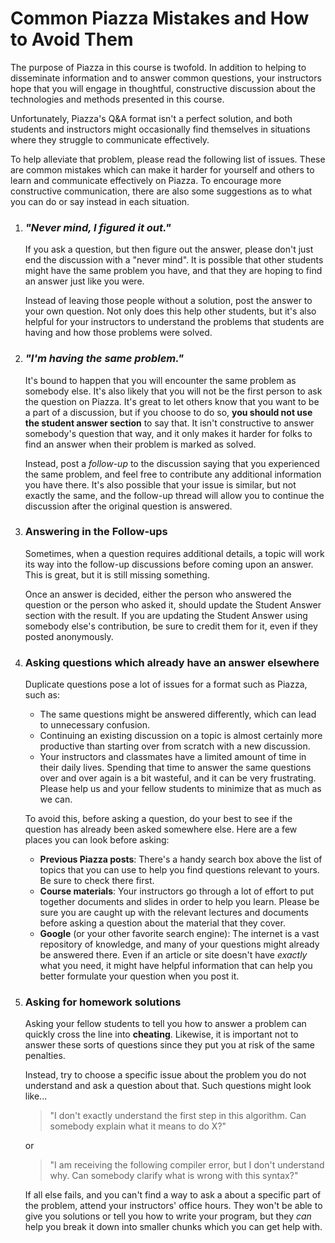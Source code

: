 # Common Piazza Mistakes and How to Avoid Them

The purpose of Piazza in this course is twofold. In addition to helping to disseminate information and to answer common questions, your instructors hope that you will engage in thoughtful, constructive discussion about the technologies and methods presented in this course.

Unfortunately, Piazza's Q&A format isn't a perfect solution, and both students and instructors might occasionally find themselves in situations where they struggle to communicate effectively. 

To help alleviate that problem, please read the following list of issues. These are common mistakes which can make it harder for yourself and others to learn and communicate effectively on Piazza. To encourage more constructive communication, there are also some suggestions as to what you can do or say instead in each situation.

1. ### _"Never mind, I figured it out."_

	If you ask a question, but then figure out the answer, please don't just end the discussion with a "never mind". It is possible that other students might have the same problem you have, and that they are hoping to find an answer just like you were.
	
	Instead of leaving those people without a solution, post the answer to your own question. Not only does this help other students, but it's also helpful for your instructors to understand the problems that students are having and how those problems were solved.
	
1. ### _"I'm having the same problem."_

	It's bound to happen that you will encounter the same problem as somebody else. It's also likely that you will not be the first person to ask the question on Piazza. It's great to let others know that you want to be a part of a discussion, but if you choose to do so, **you should not use the student answer section** to say that. It isn't constructive to answer somebody's question that way, and it only makes it harder for folks to find an answer when their problem is marked as solved.
	
	Instead, post a *follow-up* to the discussion saying that you experienced the same problem, and feel free to contribute any additional information you have there. It's also possible that your issue is similar, but not exactly the same, and the follow-up thread will allow you to continue the discussion after the original question is answered.

1. ### Answering in the Follow-ups

    Sometimes, when a question requires additional details, a topic will work its way into the follow-up discussions before coming upon an answer. This is great, but it is still missing something.
	
	Once an answer is decided, either the person who answered the question or the person who asked it, should update the Student Answer section with the result. If you are updating the Student Answer using somebody else's contribution, be sure to credit them for it, even if they posted anonymously.

1. ### Asking questions which already have an answer elsewhere

	Duplicate questions pose a lot of issues for a format such as Piazza, such as:
	
	- The same questions might be answered differently, which can lead to unnecessary confusion.
	- Continuing an existing discussion on a topic is almost certainly more productive than starting over from scratch with a new discussion.
	- Your instructors and classmates have a limited amount of time in their daily lives. Spending that time to answer the same questions over and over again is a bit wasteful, and it can be very frustrating. Please help us and your fellow students to minimize that as much as we can.

	To avoid this, before asking a question, do your best to see if the question has already been asked somewhere else. Here are a few places you can look before asking:
	
	- **Previous Piazza posts**: There's a handy search box above the list of topics that you can use to help you find questions relevant to yours. Be sure to check there first.
	- **Course materials**: Your instructors go through a lot of effort to put together documents and slides in order to help you learn. Please be sure you are caught up with the relevant lectures and documents before asking a question about the material that they cover.
	- **Google** (or your other favorite search engine): The internet is a vast repository of knowledge, and many of your questions might already be answered there. Even if an article or site doesn't have _exactly_ what you need, it might have helpful information that can help you better formulate your question when you post it.

1. ### Asking for homework solutions

	Asking your fellow students to tell you how to answer a problem can quickly cross the line into **cheating**. Likewise, it is important not to answer these sorts of questions since they put you at risk of the same penalties.
	
	Instead, try to choose a specific issue about the problem you do not understand and ask a question about that. Such questions might look like...
	
	> "I don't exactly understand the first step in this algorithm. Can somebody explain what it means to do X?"
	
	or
	
	> "I am receiving the following compiler error, but I don't understand why. Can somebody clarify what is wrong with this syntax?"
	
	If all else fails, and you can't find a way to ask a about a specific part of the problem, attend your instructors' office hours. They won't be able to give you solutions or tell you how to write your program, but they _can_ help you break it down into smaller chunks which you can get help with.